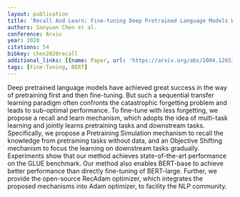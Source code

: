 ```yaml
---
layout: publication
title: 'Recall And Learn: Fine-tuning Deep Pretrained Language Models With Less Forgetting'
authors: Sanyuan Chen et al.
conference: Arxiv
year: 2020
citations: 54
bibkey: chen2020recall
additional_links: [{name: Paper, url: 'https://arxiv.org/abs/2004.12651'}]
tags: [Fine-Tuning, BERT]
---
```

Deep pretrained language models have achieved great success in the way of
pretraining first and then fine-tuning. But such a sequential transfer learning
paradigm often confronts the catastrophic forgetting problem and leads to
sub-optimal performance. To fine-tune with less forgetting, we propose a recall
and learn mechanism, which adopts the idea of multi-task learning and jointly
learns pretraining tasks and downstream tasks. Specifically, we propose a
Pretraining Simulation mechanism to recall the knowledge from pretraining tasks
without data, and an Objective Shifting mechanism to focus the learning on
downstream tasks gradually. Experiments show that our method achieves
state-of-the-art performance on the GLUE benchmark. Our method also enables
BERT-base to achieve better performance than directly fine-tuning of
BERT-large. Further, we provide the open-source RecAdam optimizer, which
integrates the proposed mechanisms into Adam optimizer, to facility the NLP
community.
